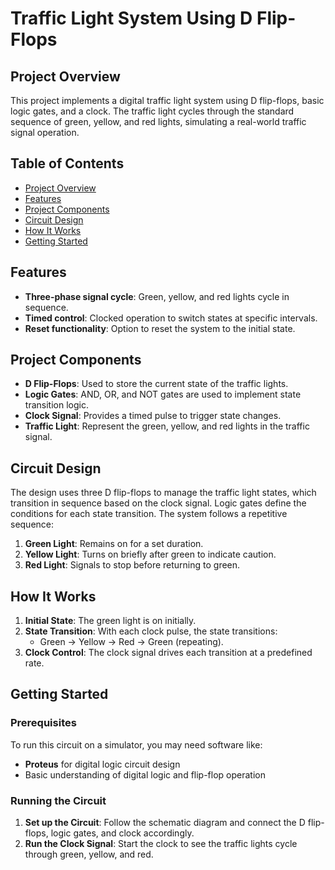 # Traffic Light System Using D Flip-Flops

## Project Overview

This project implements a digital traffic light system using D flip-flops, basic logic gates, and a clock. The traffic light cycles through the standard sequence of green, yellow, and red lights, simulating a real-world traffic signal operation.

## Table of Contents

- [Project Overview](#project-overview)
- [Features](#features)
- [Project Components](#project-components)
- [Circuit Design](#circuit-design)
- [How It Works](#how-it-works)
- [Getting Started](#getting-started)

## Features

- **Three-phase signal cycle**: Green, yellow, and red lights cycle in sequence.
- **Timed control**: Clocked operation to switch states at specific intervals.
- **Reset functionality**: Option to reset the system to the initial state.

## Project Components

- **D Flip-Flops**: Used to store the current state of the traffic lights.
- **Logic Gates**: AND, OR, and NOT gates are used to implement state transition logic.
- **Clock Signal**: Provides a timed pulse to trigger state changes.
- **Traffic Light**: Represent the green, yellow, and red lights in the traffic signal.

## Circuit Design

The design uses three D flip-flops to manage the traffic light states, which transition in sequence based on the clock signal. Logic gates define the conditions for each state transition. The system follows a repetitive sequence:

1. **Green Light**: Remains on for a set duration.
2. **Yellow Light**: Turns on briefly after green to indicate caution.
3. **Red Light**: Signals to stop before returning to green.

## How It Works

1. **Initial State**: The green light is on initially.
2. **State Transition**: With each clock pulse, the state transitions:
    - Green -> Yellow -> Red -> Green (repeating).
3. **Clock Control**: The clock signal drives each transition at a predefined rate.

## Getting Started

### Prerequisites

To run this circuit on a simulator, you may need software like:
- **Proteus** for digital logic circuit design
- Basic understanding of digital logic and flip-flop operation

### Running the Circuit

1. **Set up the Circuit**: Follow the schematic diagram and connect the D flip-flops, logic gates, and clock accordingly.
2. **Run the Clock Signal**: Start the clock to see the traffic lights cycle through green, yellow, and red.

